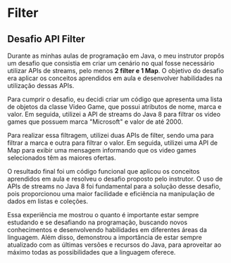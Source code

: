 # Filter
## Desafio API Filter

Durante as minhas aulas de programação em Java, o meu instrutor propôs um desafio que consistia em criar um cenário no qual fosse necessário utilizar APIs de streams, pelo menos **2 filter e 1 Map**. O objetivo do desafio era aplicar os conceitos aprendidos em aula e desenvolver habilidades na utilização dessas APIs.

Para cumprir o desafio, eu decidi criar um código que apresenta uma lista de objetos da classe Video Game, que possui atributos de nome, marca e valor. Em seguida, utilizei a API de streams do Java 8 para filtrar os video games que possuem marca "Microsoft" e valor de até 2000.

Para realizar essa filtragem, utilizei duas APIs de filter, sendo uma para filtrar a marca e outra para filtrar o valor. Em seguida, utilizei uma API de Map para exibir uma mensagem informando que os video games selecionados têm as maiores ofertas.

O resultado final foi um código funcional que aplicou os conceitos aprendidos em aula e resolveu o desafio proposto pelo instrutor. O uso de APIs de streams no Java 8 foi fundamental para a solução desse desafio, pois proporcionou uma maior facilidade e eficiência na manipulação de dados em listas e coleções.

Essa experiência me mostrou o quanto é importante estar sempre estudando e se desafiando na programação, buscando novos conhecimentos e desenvolvendo habilidades em diferentes áreas da linguagem. Além disso, demonstrou a importância de estar sempre atualizado com as últimas versões e recursos do Java, para aproveitar ao máximo todas as possibilidades que a linguagem oferece.
